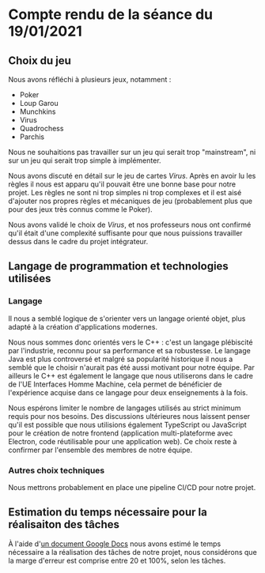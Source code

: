 # Compte rendu de la séance du 19/01/2021

## Choix du jeu
Nous avons réfléchi à plusieurs jeux, notamment :
- Poker
- Loup Garou
- Munchkins
- Virus
- Quadrochess
- Parchis

Nous ne souhaitions pas travailler sur un jeu qui serait trop "mainstream", ni sur un jeu qui serait trop simple à implémenter.

Nous avons discuté en détail sur le jeu de cartes *Virus*. Après en avoir lu les règles il nous est apparu qu'il pouvait être une bonne base pour notre projet.
Les règles ne sont ni trop simples ni trop complexes et il est aisé d'ajouter nos propres règles et mécaniques de jeu (probablement plus que pour des jeux très connus comme le Poker).

Nous avons validé le choix de *Virus*, et nos professeurs nous ont confirmé qu'il était d'une complexité suffisante pour que nous puissions travailler dessus dans le cadre du projet intégrateur.

## Langage de programmation et technologies utilisées
### Langage
Il nous a semblé logique de s'orienter vers un langage orienté objet, plus adapté à la création d'applications modernes.

Nous nous sommes donc orientés vers le C++ : c'est un langage plébiscité par l'industrie, reconnu pour sa performance et sa robustesse.
Le langage Java est plus controversé et malgré sa popularité historique il nous a semblé que le choisir n'aurait pas été aussi motivant pour notre équipe.
Par ailleurs le C++ est également le langage que nous utiliserons dans le cadre de l'UE Interfaces Homme Machine, cela permet de bénéficier de l'expérience acquise dans ce langage pour deux enseignements à la fois.

Nous espérons limiter le nombre de langages utilisés au strict minimum requis pour nos besoins. Des discussions ultérieures nous laissent penser qu'il est possible que nous utilisions également TypeScript ou JavaScript pour le création de notre frontend (application multi-plateforme avec Electron, code réutilisable pour une application web). Ce choix reste à confirmer par l'ensemble des membres de notre équipe.

### Autres choix techniques
Nous mettrons probablement en place une pipeline CI/CD pour notre projet.

## Estimation du temps nécessaire pour la réalisaiton des tâches
À l'aide d'[un document Google Docs](https://docs.google.com/document/d/11CVzAiL37Lr6Z9LGv_a8PyWDmQYz_aYMWD5xS-3tZr8/edit?usp=sharing) nous avons estimé le temps nécessaire a la réalisation des tâches de notre projet, nous considérons que la marge d'erreur est comprise entre 20 et 100%, selon les tâches.

